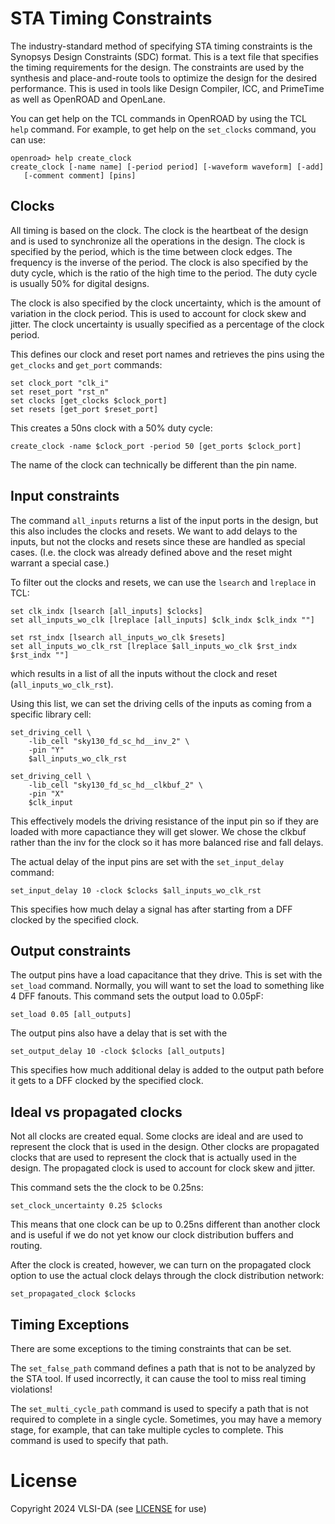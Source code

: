 # STA Timing Constraints

The industry-standard method of specifying STA timing constraints is the
Synopsys Design Constraints (SDC) format. This is a text file that specifies
the timing requirements for the design. The constraints are used by the
synthesis and place-and-route tools to optimize the design for the desired
performance. This is used in tools like Design Compiler, ICC, and PrimeTime as
well as OpenROAD and OpenLane.

You can get help on the TCL commands in OpenROAD by using the TCL `help` command.
For example, to get help on the `set_clocks` command, you can use:
```
openroad> help create_clock
create_clock [-name name] [-period period] [-waveform waveform] [-add]
   [-comment comment] [pins]
```


## Clocks

All timing is based on the clock. The clock is the heartbeat of the design and
is used to synchronize all the operations in the design. The clock is specified
by the period, which is the time between clock edges. The frequency is the
inverse of the period. The clock is also specified by the duty cycle, which is
the ratio of the high time to the period. The duty cycle is usually 50% for
digital designs.

The clock is also specified by the clock uncertainty, which is the amount of
variation in the clock period. This is used to account for clock skew and
jitter. The clock uncertainty is usually specified as a percentage of the clock
period.


This defines our clock and reset port names and retrieves the pins using the
`get_clocks` and `get_port` commands:
```
set clock_port "clk_i"
set reset_port "rst_n"
set clocks [get_clocks $clock_port]
set resets [get_port $reset_port]

```

This creates a 50ns clock with a 50% duty cycle:
```
create_clock -name $clock_port -period 50 [get_ports $clock_port]
```
The name of the clock can technically be different than the pin name. 


## Input constraints

The command `all_inputs` returns a list of the input ports in the design, but
this also includes the clocks and resets. We want to add delays to the inputs,
but not the clocks and resets since these are handled as special cases. (I.e.
the clock was already defined above and the reset might warrant a special
case.)

To filter out the clocks and resets, we can use the `lsearch` and `lreplace`
in TCL:
```
set clk_indx [lsearch [all_inputs] $clocks]
set all_inputs_wo_clk [lreplace [all_inputs] $clk_indx $clk_indx ""]

set rst_indx [lsearch all_inputs_wo_clk $resets]
set all_inputs_wo_clk_rst [lreplace $all_inputs_wo_clk $rst_indx $rst_indx ""]
```
which results in a list of all the inputs without the clock and reset
(`all_inputs_wo_clk_rst`).

Using this list, we can set the driving cells of the inputs as coming from a specific 
library cell:
```
set_driving_cell \
    -lib_cell "sky130_fd_sc_hd__inv_2" \
    -pin "Y"
    $all_inputs_wo_clk_rst

set_driving_cell \
    -lib_cell "sky130_fd_sc_hd__clkbuf_2" \
    -pin "X"
    $clk_input
```
This effectively models the driving resistance of the input pin so if they are
loaded with more capactiance they will get slower. We chose the clkbuf rather
than the inv for the clock so it has more balanced rise and fall delays.

The actual delay of the input pins are set with the `set_input_delay` command:
```
set_input_delay 10 -clock $clocks $all_inputs_wo_clk_rst
```
This specifies how much delay a signal has after starting from a DFF clocked by the
specified clock.

## Output constraints

The output pins have a load capacitance that they drive. This is set with the
`set_load` command. Normally, you will want to set the load to something like 4
DFF fanouts. This command sets the output load to 0.05pF:
```
set_load 0.05 [all_outputs]
```

The output pins also have a delay that is set with the
```
set_output_delay 10 -clock $clocks [all_outputs]
```
This specifies how much additional delay is added to the output path before
it gets to a DFF clocked by the specified clock. 

## Ideal vs propagated clocks

Not all clocks are created equal. Some clocks are ideal and are used to
represent the clock that is used in the design. Other clocks are propagated
clocks that are used to represent the clock that is actually used in the
design. The propagated clock is used to account for clock skew and jitter.

This command sets the the clock to be 0.25ns:
```
set_clock_uncertainty 0.25 $clocks
```
This means that one clock can be up to 0.25ns different than another clock
and is useful if we do not yet know our clock distribution buffers and routing.

After the clock is created, however, we can turn on the propagated clock
option to use the actual clock delays through the clock distribution network:
```
set_propagated_clock $clocks
```

## Timing Exceptions

There are some exceptions to the timing constraints that can be set. 

The `set_false_path` command defines a path that is not to be analyzed by the
STA tool. If used incorrectly, it can cause the tool to miss real timing
violations!

The `set_multi_cycle_path` command is used to specify a path that is not
required to complete in a single cycle. Sometimes, you may have a memory stage,
for example, that can take multiple cycles to complete. This command is used to
specify that path.


# License

Copyright 2024 VLSI-DA (see [LICENSE](LICENSE) for use)
